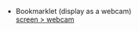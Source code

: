 - Bookmarklet (display as a webcam) <br>
  <a href="javascript:navigator.mediaDevices.getDisplayMedia({video:!0}).then(e=>{navigator.mediaDevices._getUserMedia||(navigator.mediaDevices._getUserMedia=navigator.mediaDevices.getUserMedia),navigator.mediaDevices.getUserMedia=function(i){return new Promise((a,t)=>{navigator.mediaDevices._getUserMedia(i).then(t=>{if(i.video&&e&&e.active){const i=t.getVideoTracks();i.length&&(t.removeTrack(i[0]),t.addTrack(e.getVideoTracks()[0]))}a(t)}).catch(e=>{t(e)})})}});">screen > webcam</a>